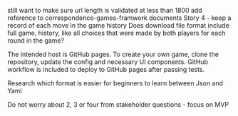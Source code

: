 still want to make sure url length is validated at less than 1800
add reference to correspondence-games-framwork documents
Story 4 - keep a record of each move in the game history
Does download file format include full game, history, like  all choices that were made by both players for each round in the game?

The intended host is GitHub pages. To create your own game, clone the repository, update the config and necessary UI components. GitHub workflow is included to deploy to GitHub pages after passing tests.

Research which format is easier for beginners to learn between Json and Yaml

Do not worry about 2, 3 or four from stakeholder questions - focus on MVP
